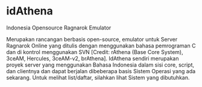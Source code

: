 idAthena
=====

Indonesia Opensource Ragnarok Emulator

Merupakan rancangan berbasis open-source, emulator untuk Server Ragnarok Online
yang ditulis dengan menggunakan bahasa pemrograman C dan di kontrol menggunakan SVN
[Credit: rAthena (Base Core System), 3ceAM, Hercules, 3ceAM-v2, brAthena].
IdAthena sendiri merupakan proyek server yang menggunakan Bahasa Indonesia dalam sisi core,
script, dan clientnya dan dapat berjalan dibeberapa basis Sistem Operasi yang ada sekarang.
Untuk melihat list/daftar, silahkan lihat Sistem yang dibutuhkan.
